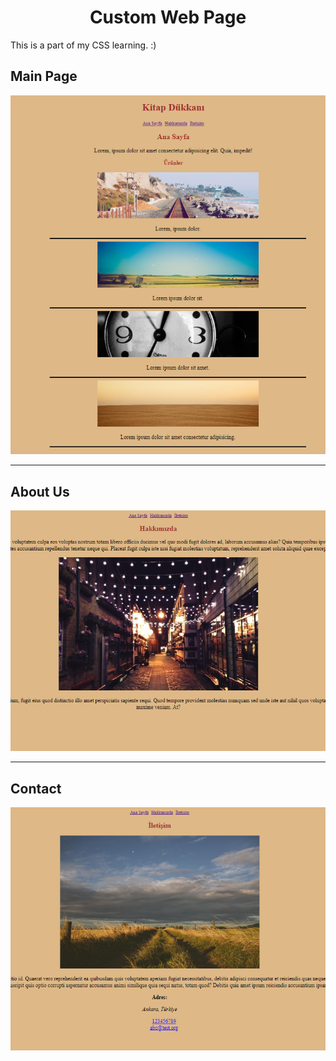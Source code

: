 <h1 align="center">Custom Web Page</h1>
<p>This is a part of my CSS learning. :) </p>

<h2>Main Page</h2>
<img src="https://github.com/isibol98/Front-End-Basics/blob/main/CSS/Practice-1/main.png?raw=true" alt="main">
<hr>
<h2>About Us</h2>
<img src="https://github.com/isibol98/Front-End-Basics/blob/main/CSS/Practice-1/about-us.png?raw=true" alt="about-us">
<hr>

<h2>Contact</h2>
<img src="https://github.com/isibol98/Front-End-Basics/blob/main/CSS/Practice-1/contact.png?raw=true" alt="contact">
